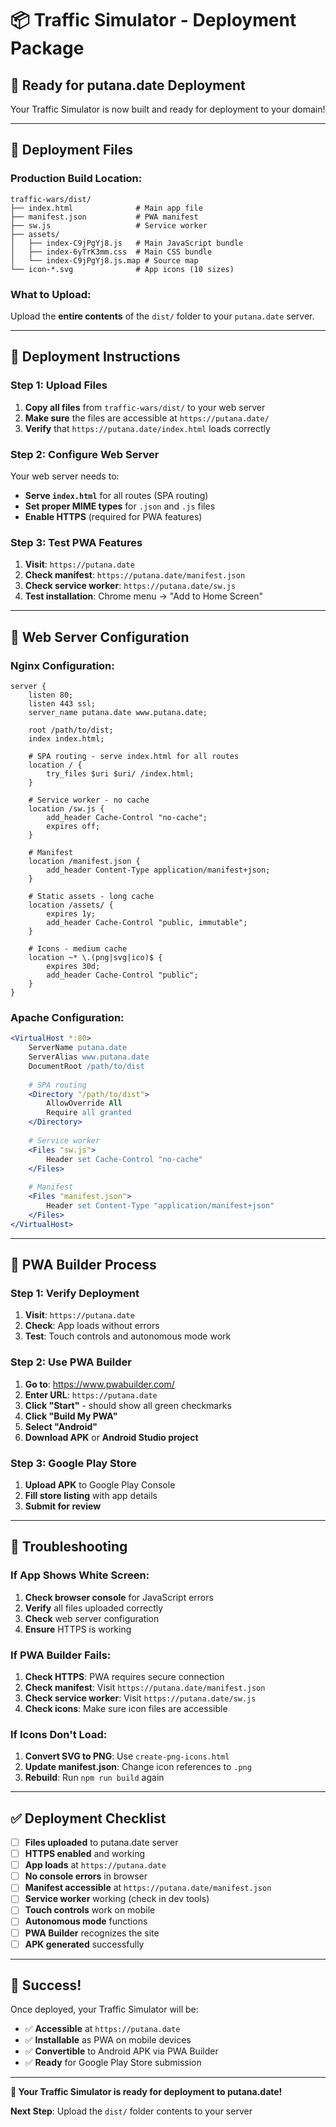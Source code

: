 # 📦 Traffic Simulator - Deployment Package

## 🎯 **Ready for putana.date Deployment**

Your Traffic Simulator is now built and ready for deployment to your domain!

---

## 📁 **Deployment Files**

### **Production Build Location:**
```
traffic-wars/dist/
├── index.html              # Main app file
├── manifest.json           # PWA manifest
├── sw.js                   # Service worker
├── assets/
│   ├── index-C9jPgYj8.js   # Main JavaScript bundle
│   ├── index-6yTrK3mm.css  # Main CSS bundle
│   └── index-C9jPgYj8.js.map # Source map
└── icon-*.svg              # App icons (10 sizes)
```

### **What to Upload:**
Upload the **entire contents** of the `dist/` folder to your `putana.date` server.

---

## 🚀 **Deployment Instructions**

### **Step 1: Upload Files**
1. **Copy all files** from `traffic-wars/dist/` to your web server
2. **Make sure** the files are accessible at `https://putana.date/`
3. **Verify** that `https://putana.date/index.html` loads correctly

### **Step 2: Configure Web Server**
Your web server needs to:
- **Serve `index.html`** for all routes (SPA routing)
- **Set proper MIME types** for `.json` and `.js` files
- **Enable HTTPS** (required for PWA features)

### **Step 3: Test PWA Features**
1. **Visit**: `https://putana.date`
2. **Check manifest**: `https://putana.date/manifest.json`
3. **Check service worker**: `https://putana.date/sw.js`
4. **Test installation**: Chrome menu → "Add to Home Screen"

---

## 🔧 **Web Server Configuration**

### **Nginx Configuration:**
```nginx
server {
    listen 80;
    listen 443 ssl;
    server_name putana.date www.putana.date;
    
    root /path/to/dist;
    index index.html;
    
    # SPA routing - serve index.html for all routes
    location / {
        try_files $uri $uri/ /index.html;
    }
    
    # Service worker - no cache
    location /sw.js {
        add_header Cache-Control "no-cache";
        expires off;
    }
    
    # Manifest
    location /manifest.json {
        add_header Content-Type application/manifest+json;
    }
    
    # Static assets - long cache
    location /assets/ {
        expires 1y;
        add_header Cache-Control "public, immutable";
    }
    
    # Icons - medium cache
    location ~* \.(png|svg|ico)$ {
        expires 30d;
        add_header Cache-Control "public";
    }
}
```

### **Apache Configuration:**
```apache
<VirtualHost *:80>
    ServerName putana.date
    ServerAlias www.putana.date
    DocumentRoot /path/to/dist
    
    # SPA routing
    <Directory "/path/to/dist">
        AllowOverride All
        Require all granted
    </Directory>
    
    # Service worker
    <Files "sw.js">
        Header set Cache-Control "no-cache"
    </Files>
    
    # Manifest
    <Files "manifest.json">
        Header set Content-Type "application/manifest+json"
    </Files>
</VirtualHost>
```

---

## 📱 **PWA Builder Process**

### **Step 1: Verify Deployment**
1. **Visit**: `https://putana.date`
2. **Check**: App loads without errors
3. **Test**: Touch controls and autonomous mode work

### **Step 2: Use PWA Builder**
1. **Go to**: https://www.pwabuilder.com/
2. **Enter URL**: `https://putana.date`
3. **Click "Start"** - should show all green checkmarks
4. **Click "Build My PWA"**
5. **Select "Android"**
6. **Download APK** or **Android Studio project**

### **Step 3: Google Play Store**
1. **Upload APK** to Google Play Console
2. **Fill store listing** with app details
3. **Submit for review**

---

## 🐛 **Troubleshooting**

### **If App Shows White Screen:**
1. **Check browser console** for JavaScript errors
2. **Verify** all files uploaded correctly
3. **Check** web server configuration
4. **Ensure** HTTPS is working

### **If PWA Builder Fails:**
1. **Check HTTPS**: PWA requires secure connection
2. **Check manifest**: Visit `https://putana.date/manifest.json`
3. **Check service worker**: Visit `https://putana.date/sw.js`
4. **Check icons**: Make sure icon files are accessible

### **If Icons Don't Load:**
1. **Convert SVG to PNG**: Use `create-png-icons.html`
2. **Update manifest.json**: Change icon references to `.png`
3. **Rebuild**: Run `npm run build` again

---

## ✅ **Deployment Checklist**

- [ ] **Files uploaded** to putana.date server
- [ ] **HTTPS enabled** and working
- [ ] **App loads** at `https://putana.date`
- [ ] **No console errors** in browser
- [ ] **Manifest accessible** at `https://putana.date/manifest.json`
- [ ] **Service worker** working (check in dev tools)
- [ ] **Touch controls** work on mobile
- [ ] **Autonomous mode** functions
- [ ] **PWA Builder** recognizes the site
- [ ] **APK generated** successfully

---

## 🎉 **Success!**

Once deployed, your Traffic Simulator will be:
- ✅ **Accessible** at `https://putana.date`
- ✅ **Installable** as PWA on mobile devices
- ✅ **Convertible** to Android APK via PWA Builder
- ✅ **Ready** for Google Play Store submission

---

**🚀 Your Traffic Simulator is ready for deployment to putana.date!**

**Next Step**: Upload the `dist/` folder contents to your server
